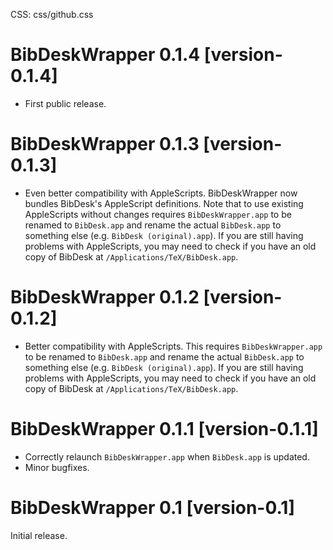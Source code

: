 CSS: css/github.css

# BibDeskWrapper 0.1.4 [version-0.1.4]

* First public release.

# BibDeskWrapper 0.1.3 [version-0.1.3]

* Even better compatibility with AppleScripts. BibDeskWrapper now bundles BibDesk's AppleScript definitions.  Note that to use existing AppleScripts without changes requires `BibDeskWrapper.app` to be renamed to `BibDesk.app` and rename the actual `BibDesk.app` to something else (e.g. `BibDesk (original).app`).  If you are still having problems with AppleScripts, you may need to check if you have an old copy of BibDesk at `/Applications/TeX/BibDesk.app`.

# BibDeskWrapper 0.1.2 [version-0.1.2]

* Better compatibility with AppleScripts. This requires `BibDeskWrapper.app` to be renamed to `BibDesk.app` and rename the actual `BibDesk.app` to something else (e.g. `BibDesk (original).app`).  If you are still having problems with AppleScripts, you may need to check if you have an old copy of BibDesk at `/Applications/TeX/BibDesk.app`.

# BibDeskWrapper 0.1.1 [version-0.1.1]

* Correctly relaunch `BibDeskWrapper.app` when `BibDesk.app` is updated.
* Minor bugfixes.

# BibDeskWrapper 0.1 [version-0.1]

Initial release.

